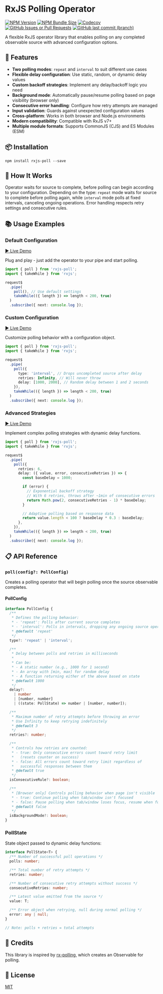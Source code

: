 # RxJS Polling Operator

<a href="https://www.npmjs.com/package/rxjs-poll" target="_blank" rel="noopener noreferrer nofollow"><img alt="NPM Version" src="https://img.shields.io/npm/v/rxjs-poll"></a>
<a href="https://bundlephobia.com/package/rxjs-poll@latest" target="_blank" rel="noopener noreferrer nofollow"><img alt="NPM Bundle Size" src="https://img.shields.io/bundlephobia/minzip/rxjs-poll?label=gzip"></a>
<a href="https://github.com/mmustra/rxjs-poll/tree/main/tests" target="_blank" rel="noopener noreferrer nofollow"><img alt="Codecov" src="https://img.shields.io/codecov/c/gh/mmustra/rxjs-poll?token=H9R97BLFQI"></a>
<a href="https://github.com/mmustra/rxjs-poll/issues" target="_blank" rel="noopener noreferrer nofollow"><img alt="GitHub Issues or Pull Requests" src="https://img.shields.io/github/issues/mmustra/rxjs-poll"></a>
<a href="https://github.com/mmustra/rxjs-poll/commits/main" target="_blank" rel="noopener noreferrer nofollow"><img alt="GitHub last commit (branch)" src="https://img.shields.io/github/last-commit/mmustra/rxjs-poll/main?label=activity"></a>

A flexible RxJS operator library that enables polling on any completed observable source with advanced configuration options.

## 🌟 Features

- **Two polling modes**: `repeat` and `interval` to suit different use cases
- **Flexible delay configuration**: Use static, random, or dynamic delay values
- **Custom backoff strategies**: Implement any delay/backoff logic you need
- **Background mode**: Automatically pause/resume polling based on page visibility (browser only)
- **Consecutive error handling**: Configure how retry attempts are managed
- **Input validation**: Guards against unexpected configuration values
- **Cross-platform**: Works in both browser and Node.js environments
- **Modern compatibility**: Compatible with RxJS v7+
- **Multiple module formats**: Supports CommonJS (CJS) and ES Modules (ESM)

## 📦 Installation

```shell
npm install rxjs-poll --save
```

## 🔄 How It Works

Operator waits for source to complete, before polling can begin according to your configuration. Depending on the type: `repeat` mode waits for source to complete before polling again, while `interval` mode polls at fixed intervals, canceling ongoing operations. Error handling respects retry settings and consecutive rules.

## 📚 Usage Examples

### Default Configuration

[▶️ Live Demo](https://stackblitz.com/edit/rxjs-6nrm8l?devToolsHeight=100&file=index.ts)

Plug and play - just add the operator to your pipe and start polling.

```typescript
import { poll } from 'rxjs-poll';
import { takeWhile } from 'rxjs';

request$
  .pipe(
    poll(), // Use default settings
    takeWhile(({ length }) => length < 200, true)
  )
  .subscribe({ next: console.log });
```

### Custom Configuration

[▶️ Live Demo](https://stackblitz.com/edit/rxjs-obywba?devToolsHeight=100&file=index.ts)

Customize polling behavior with a configuration object.

```typescript
import { poll } from 'rxjs-poll';
import { takeWhile } from 'rxjs';

request$
  .pipe(
    poll({
      type: 'interval', // Drops uncompleted source after delay
      retries: Infinity, // Will never throw
      delay: [1000, 2000], // Random delay between 1 and 2 seconds
    }),
    takeWhile(({ length }) => length < 200, true)
  )
  .subscribe({ next: console.log });
```

### Advanced Strategies

[▶️ Live Demo](https://stackblitz.com/edit/rxjs-awthuj?devtoolsheight=100&file=index.ts)

Implement complex polling strategies with dynamic delay functions.

```typescript
import { poll } from 'rxjs-poll';
import { takeWhile } from 'rxjs';

request$
  .pipe(
    poll({
      retries: 6,
      delay: ({ value, error, consecutiveRetries }) => {
        const baseDelay = 1000;

        if (error) {
          // Exponential backoff strategy
          // With 6 retries, throws after ~1min of consecutive errors
          return Math.pow(2, consecutiveRetries - 1) * baseDelay;
        }

        // Adaptive polling based on response data
        return value.length < 100 ? baseDelay * 0.3 : baseDelay;
      },
    }),
    takeWhile(({ length }) => length < 200, true)
  )
  .subscribe({ next: console.log });
```

## 📋 API Reference

### `poll(config?: PollConfig)`

Creates a polling operator that will begin polling once the source observable completes.

#### PollConfig

```typescript
interface PollConfig {
  /**
   * Defines the polling behavior:
   * - 'repeat': Polls after current source completes
   * - 'interval': Polls in intervals, dropping any ongoing source operations
   * @default 'repeat'
   */
  type?: 'repeat' | 'interval';

  /**
   * Delay between polls and retries in milliseconds
   *
   * Can be:
   * - A static number (e.g., 1000 for 1 second)
   * - An array with [min, max] for random delay
   * - A function returning either of the above based on state
   * @default 1000
   */
  delay?:
    | number
    | [number, number]
    | ((state: PollState) => number | [number, number]);

  /**
   * Maximum number of retry attempts before throwing an error
   * Use Infinity to keep retrying indefinitely
   * @default 3
   */
  retries?: number;

  /**
   * Controls how retries are counted:
   * - true: Only consecutive errors count toward retry limit
   *   (resets counter on success)
   * - false: All errors count toward retry limit regardless of
   *   successful responses between them
   * @default true
   */
  isConsecutiveRule?: boolean;

  /**
   * [Browser only] Controls polling behavior when page isn't visible
   * - true: Continue polling when tab/window isn't focused
   * - false: Pause polling when tab/window loses focus, resume when focus returns
   * @default false
   */
  isBackgroundMode?: boolean;
}
```

### PollState

State object passed to dynamic delay functions:

```typescript
interface PollState<T> {
  /** Number of successful poll operations */
  polls: number;

  /** Total number of retry attempts */
  retries: number;

  /** Number of consecutive retry attempts without success */
  consecutiveRetries: number;

  /** Latest value emitted from the source */
  value: T;

  /** Error object when retrying, null during normal polling */
  error: any | null;
}

// Note: polls + retries = total attempts
```

## 🙌 Credits

This library is inspired by [rx-polling](https://github.com/jiayihu/rx-polling), which creates an Observable for polling.

## 📄 License

[MIT](LICENSE)
